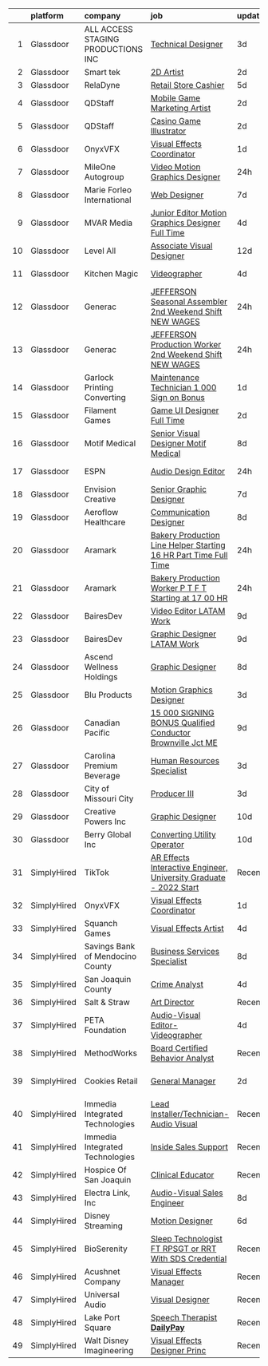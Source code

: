 

|    | platform    | company                              | job                                                                                                                                                                                                                                                                                                                                                                                                                                                                                                                                                                                                                                                                                                                                                                                                                                                                                                                                                                                                                                                                                                                                                                                                                                                                                                                                                                                                                                | update_time   | location                  |
|---:|:------------|:-------------------------------------|:-----------------------------------------------------------------------------------------------------------------------------------------------------------------------------------------------------------------------------------------------------------------------------------------------------------------------------------------------------------------------------------------------------------------------------------------------------------------------------------------------------------------------------------------------------------------------------------------------------------------------------------------------------------------------------------------------------------------------------------------------------------------------------------------------------------------------------------------------------------------------------------------------------------------------------------------------------------------------------------------------------------------------------------------------------------------------------------------------------------------------------------------------------------------------------------------------------------------------------------------------------------------------------------------------------------------------------------------------------------------------------------------------------------------------------------|:--------------|:--------------------------|
|  1 | Glassdoor   | ALL ACCESS STAGING   PRODUCTIONS INC | [Technical Designer](https://www.glassdoor.com/partner/jobListing.htm?pos=112&ao=1110586&s=58&guid=00000181518911c58693e860f1d2b304&src=GD_JOB_AD&t=SR&vt=w&ea=1&cs=1_1d328bf9&cb=1654930346812&jobListingId=1007923845248&cpc=39721386339D0809&jrtk=3-0-1g58oi4f4r04s801-1g58oi4fmmfor800-c15cd2ab2cf42f39--6NYlbfkN0B8i-Q52tLLmhJFBw0xp-Z8vrWSenSoSKMgZAUScF2QFMuNvwogUOAVnXVk6x4Yex56awKX8LwH87a6mlxw6hgK1cl_DIuWwPAeL8w3s6-YyhL7mohcwaTOZN3roZnGqcEn_QBQbDMl490bv-RE1Z0h1A0kFAWOdR2Ec0ax8jhN1B82yblsnwg8lvrW_0xbk8GOOBNXnTkYTfqXkw-wbk5rOF37IPp8y2VDs-E8C4M-haNRlc-ZsHPZ0ftmzSdP5Rv9F5EWsJEsKzID1p4mCtwQHOKJGi7oGVNHYlb2YHt79TKd9HyASrSGUc4oxHP_hfbRG5sGdFBG5flJzVNzcrOFrC-lps6oMB7FuszbIygRjN6m2TOwcQwh4z6FDpHxXhZdZTeNLsnrfZ3cIMlbvQUfkWx0skI3QabcHZtI9u2FbU2XSAKdvr8QIrDBd8sSQ2xnOzAaEhMf1TyGYb8xvXKTCVeXyFGoDLPDbZZr25FXD-B6BrKtTQC1_5t6ilO5t4_374qrNzzJ3zudBHaA_qAZ)                                                                                                                                                                                                                                                                                                                                                                                                                                                                                                                                                      | 3d            | Torrance, CA              |
|  2 | Glassdoor   | Smart tek                            | [2D Artist](https://www.glassdoor.com/partner/jobListing.htm?pos=129&ao=1110586&s=58&guid=00000181518911c58693e860f1d2b304&src=GD_JOB_AD&t=SR&vt=w&ea=1&cs=1_1e6cc71c&cb=1654930346815&jobListingId=1007926539829&cpc=9C4F014304452074&jrtk=3-0-1g58oi4f4r04s801-1g58oi4fmmfor800-a94aabdde8f78f86--6NYlbfkN0DP7N_JgDagYY8-Mk0WwzF0Q0gIEsWRfzc2JbQn8QKLxI5WINWVnLWau4r_adrYk_08nopmky6Yp9KXowhxiUrOn7TbAJEr6jRYi4l_eSgzSUpbVxlzj68TqKGwwwFb2TToCx1ALHckjtar26PQYrbpVTsVb9J0ZlsFx66Vl5tNLkfXJg01BTuIycT2f4d_rjLYlgEe_D0PmGv2VopQbBd1ZNvHwg8gpHC6VqlPbD8yALtBDyC8nWjldpJ21K21ExBs3KM3xJI7h5tHrL6DukW0OyvoNgIdKPUIDCZU34tLqwqcOxczJrIN5SvSn4Ygg_ABFDZ2Bse0XHiw6UwV0l3w81bjhZdBYa-kQiSI0nxIH1fwwgARD6ghqTkszkjhU9HcYbvKeogzX0HBn6C2aytwrktWVG9BvRq2Fr8bKkUsmyy5yfb8ozFTl8q4LJRPqa648zOrDbO3ZWmFqHWHSSMpg948Uy7oVrC0JtiLm6B-a2EPxdw4GPVg)                                                                                                                                                                                                                                                                                                                                                                                                                                                                                                                                                                                               | 2d            | Duluth, GA                |
|  3 | Glassdoor   | RelaDyne                             | [Retail Store Cashier](https://www.glassdoor.com/partner/jobListing.htm?pos=123&ao=1110586&s=58&guid=00000181518911c58693e860f1d2b304&src=GD_JOB_AD&t=SR&vt=w&cs=1_c967ad2d&cb=1654930346814&jobListingId=1007918317459&cpc=B076152010A3B66C&jrtk=3-0-1g58oi4f4r04s801-1g58oi4fmmfor800-0c529a6858077a94--6NYlbfkN0A72-8lX7zhyQqvAwBLSO_TxQLukvLk7KAx6eFUkC_MtoEilPZ5_ieT3EsjlGVfpsqvHdCEVmxJZBRTujkubQuAu-EoI_Xaz3NwZX0mNgPrnl4mMrDfSjG_C_Br_AxUGNzIvohMpcIgi7KAnJYj70tfl1EZDl7xqNnMtnsMfMnuUvY4g0neHLMdXDhi6rw5rqWJmW3R_rrnXz6lNB4q6QrtRT88qDv_NA5f6MFiytiAvs7sJbHiW3bGaNe8lwpX2u6AR_5k8sbwuFuSXzsSMg8_XVkQykS-0LlK4sGyaTOdhdUpTsD4-PCXVczxNDigUTJTB5lwLtfa0Mcsd0W4syx0O5uUY58QfCV8Utiivm-qJRWjpmvhhcR9YOhT1O7fLnbIeoC417Yj7qpQJkMQo3afDCSVqvG7FXHmbqXMdbK_Vi2JxWMZNlKY_KPC7nhrJKwXcnLNKalrLieRHQP0tZtufJKyFZTlQ9R73Amqm-eiJefqM8fv2sduShbqo9zmOZC2NtCqpRnimR5n2s2USTecOpZa6XwiruI%3D)                                                                                                                                                                                                                                                                                                                                                                                                                                                                                                                                           | 5d            | Delta, UT                 |
|  4 | Glassdoor   | QDStaff                              | [Mobile Game Marketing Artist](https://www.glassdoor.com/partner/jobListing.htm?pos=126&ao=1110586&s=58&guid=00000181518911c58693e860f1d2b304&src=GD_JOB_AD&t=SR&vt=w&ea=1&cs=1_6656b9b7&cb=1654930346815&jobListingId=1007925681453&cpc=65CC663E25211861&jrtk=3-0-1g58oi4f4r04s801-1g58oi4fmmfor800-d4cef82acad1337c--6NYlbfkN0BK9GXDcakwdiqmeo8o-2GvkYnmPkq7xevAHdeF_847qgEqLohpJSeRa_4UMspghyFw5UsPEDIXN0E9yhOL3jdh8DAyFyS5rO5tQv08Yr52lr5JbCFugtYaqDo_i78zFnbSqbMVre11TXZYK0hFJ-gQ68MRkljFqI6g4ti_YJElK0M2-robKPaMzt8Nyf1rxFcCLYhpU8eq_3aSkvYasu32jtZkh13WA3U1Z7Slm4GZf7fUkuXdlvX61gN-Zvl4bhZZp4AMbpIdH37t5om4_CHwCeLMw-KF94FCzlO9E2Mdts0z1ySPPZSnUBuBVgKrK9ofrXpLWacslXFgKBEcLRhAxKb5KGG2EyGinOxIFAuO8iSgyIiB5S6LwrJ6u2edLMwT2RYsznZ2gfhlZbkMo2PEj7BP0byqhmygYg_ytrcuaoZmr2kj_WMFFI3GClBWda9QI-DGfD-uQn74p-9TfXotvmv31iXEZxZdDF2gYsF3Cg%3D%3D)                                                                                                                                                                                                                                                                                                                                                                                                                                                                                                                                                                                | 2d            | Las Vegas, NV             |
|  5 | Glassdoor   | QDStaff                              | [Casino Game Illustrator](https://www.glassdoor.com/partner/jobListing.htm?pos=114&ao=1110586&s=58&guid=00000181518911c58693e860f1d2b304&src=GD_JOB_AD&t=SR&vt=w&ea=1&cs=1_7fcfe743&cb=1654930346813&jobListingId=1007925681459&cpc=0C139D4CAD5A6DB2&jrtk=3-0-1g58oi4f4r04s801-1g58oi4fmmfor800-e63c32287e53ef2b--6NYlbfkN0BK9GXDcakwdiqmeo8o-2GvkYnmPkq7xevAHdeF_847qgEqLohpJSeR2Dnm78J3U8H8O3cWcofIO70AJcWixlFJnvFYf4giE1fFFkwuS-1hvwGaV5KleI9pdBv521xfIEloftKi1RxKA_cOAC25heA2F6bp6_LjfMi_nyHahfMOHPtmaYXwDkdk9vkzM6r7TTJNegb8m0rlR6ELh9T9Qa6irwaxIO-agS_CC0whJPPG8k_0pQ-jzjz04lMBzRe6DB6qVOGbGc3MP6DkdusNJX549AfXciGWbm7njVwJMFzjGw9anZuJIOzE3gCRZcY_iocxdv3MFRxaix4CWWhlojC-jHwgPZNlBMG57sJDmeH2HRDwlROuBtb9dYMgyd_e8h8_-5Gxg__E1fHePsB0yB5ZCJV_wXOilzp4foXRxhPOXS0cx3MQS1s9veG4zVRBMmi3c_U0RzDq8xIE5OVa4HOwWeLYGjfU0ujFhUd8zLJWTg%3D%3D)                                                                                                                                                                                                                                                                                                                                                                                                                                                                                                                                                                                     | 2d            | Escondido, CA             |
|  6 | Glassdoor   | OnyxVFX                              | [Visual Effects Coordinator](https://www.glassdoor.com/partner/jobListing.htm?pos=101&ao=1110586&s=58&guid=00000181518911c58693e860f1d2b304&src=GD_JOB_AD&t=SR&vt=w&ea=1&cs=1_22b81801&cb=1654930346811&jobListingId=1007929693985&cpc=6BBECBC74F3AC36E&jrtk=3-0-1g58oi4f4r04s801-1g58oi4fmmfor800-97549bd3819518e1--6NYlbfkN0CKNvdBtBh9SnuMcnkEvhJOJZTsmZHyY3ybnWicrfIHv4J7uR0g30tM1GS-mOFgxfJZVbeoxRX0oEWh_mT--ke4IU4Gdr6g9j4VosoNekD5JN9fSUgn-ML7RqglEP0cTQoyWp7PokyjEww-bJozeKKZh-pH9JWrHSwPoi5EWxiFK7U8a0p1R5a5lXpBCgENiycwBEz6kxztC37MjvQmBw5oJwKWH4WgMU0mOmo2sJr8o1qMxV4NWh6lFldhLIMGnweF2gTmzvS4VEwEnWbqELUW7vXDhZzqdBZG3kDpyBll0h45iVvbtg6CDQXfcdzF8-0iDZX4fekwgOCDOWDj7J0C4n8x17Mkt42QO1wapYvQRQx-ECM_tfoPIrcKQ5NsnjttRKVpPVrq7jXDt9-AOqjLla5yNjpFI3Weo-YZ1miQOoiiw-1Sb9PxcVLUndb5vA1cc2dMBQwj9KKuVBkTMzdhHatVsNCJXKC6AC1wyGRdEtdjVSV7af3pnyCfdF3ah82b8q9c-jxdOw%3D%3D)                                                                                                                                                                                                                                                                                                                                                                                                                                                                                                                                                  | 1d            | Remote                    |
|  7 | Glassdoor   | MileOne Autogroup                    | [Video   Motion Graphics Designer](https://www.glassdoor.com/partner/jobListing.htm?pos=125&ao=1110586&s=58&guid=00000181518911c58693e860f1d2b304&src=GD_JOB_AD&t=SR&vt=w&ea=1&cs=1_52bb66f2&cb=1654930346814&jobListingId=1007931641702&cpc=4F748F1840550ABC&jrtk=3-0-1g58oi4f4r04s801-1g58oi4fmmfor800-96aa8ee13af71365--6NYlbfkN0Bii_hTsqRVa7uUqaTs0PsVA21y3i7df6Sg35RrZp58QeVefzG2i4qDomAGdoZiIGEqD252X_f7FR5e2RxNz2Fl3RjyQRPWLu6lN3TkboAKfsqMCwjXisRZZt_xReWckdnZ59bCheABxAO7P2jia8SLObK3J5IXf0GHr0FfJhwgJAv1V3aItazBsilY-n0nwo0SY_ssWZ_xx7fav9JvllYyGZWZYnQwyH_L28DWx67QhOXyR5Khe9jsKbow_Zlu1U583PaLMjYoeOJlj7WobJLTok4w_Mvx9KS8yktYqgIGZHAofYjmXoNJxSRzDK3cMrRbSzY9skDMnLkzlBitbWs41Ige199O7QsdlyhDlXGDQlv9y3BMjBJNizobawbnbe7mAcUIj3yk0KofCGlxqPvcaKvwfVa6vAhNYdnJQwmRua23V7C81dzcMeSJTNHfLflsTKdBeqOaGMGVM3fzr8CqYw_gVORA0MduMx-gUi6XVlFsBikBDij16BfUUSEBnVqk-fQzFjF4Odzig7gqJCx6Kjzv4VVhCoo3r67WtuesEg%3D%3D)                                                                                                                                                                                                                                                                                                                                                                                                                                                                                                            | 24h           | Towson, MD                |
|  8 | Glassdoor   | Marie Forleo International           | [Web Designer](https://www.glassdoor.com/partner/jobListing.htm?pos=113&ao=1110586&s=58&guid=00000181518911c58693e860f1d2b304&src=GD_JOB_AD&t=SR&vt=w&ea=1&cs=1_212391aa&cb=1654930346813&jobListingId=1007916283261&cpc=A65DF3A704A48F9B&jrtk=3-0-1g58oi4f4r04s801-1g58oi4fmmfor800-a431f5d2a1b7c4ee--6NYlbfkN0AqZDkx-m1zqulF81xMSZcJTWFEThc8jDvNB3qzXnif1ITyr8PUL2rKgSPydsmG3JHC7xTA-C2Hg35JU9U2-Tf2ZItmI1rjEE0l3dXMQOAAdOvdES74SB6ji38gii_DUZ_fZ-inw0KZDjw5n9Nn-mG6P7FSJ2ikH0SadDT-0lHciMu_PsRCBgTsGXdlsK1MlwH21tuVITziVDw5a9pS0zJZkkL5nmTjqUORcARFIE7TAJLvrgfdIcM1VUqhAVOGBwXeFkSew42Cn6W5RsvcM4GTGu2xYE4P424MrcyxVFXkkeGZm4FkWuXOCsIwPidh68vcJWu0wHHShoJ2TylMdOvCdWWem997uJfigmn75wNdo7r1bmqRl_PzKVxM5xFyU1HV9svrhldCk5sK4TEjod8L58_7gMT3W6osu9xcXVXOwfMbeAvjCQMuvXthNmTT8kC9FYcoJPagfeNXMuRc5RA8goD4aHgfH3rYM3brDARIHLb36B7BA_rs)                                                                                                                                                                                                                                                                                                                                                                                                                                                                                                                                                                                            | 7d            | Remote                    |
|  9 | Glassdoor   | MVAR Media                           | [Junior Editor Motion Graphics Designer  Full Time ](https://www.glassdoor.com/partner/jobListing.htm?pos=106&ao=1110586&s=58&guid=00000181518911c58693e860f1d2b304&src=GD_JOB_AD&t=SR&vt=w&ea=1&cs=1_efb554a6&cb=1654930346811&jobListingId=1007920709983&cpc=9FCFC59387E3FBF4&jrtk=3-0-1g58oi4f4r04s801-1g58oi4fmmfor800-94afcaee5752e65d--6NYlbfkN0DdNONLqhA8z6QrX6vw37qu8cGScUjPKwqVQr3YAsb4-1kF9zPio8EJhw9oPIyj1gNVtcJvLBTPuqm-DZjS7lwU-Tw1HXxH8BtZfEsb_z2igyIQ0PiURTAjYsoUuIvPwxw_wT6cK-5H6_o_x_47q-nZsGNWSZQrJcvRXSBO7xXcvAN-sEi_jS2_sjMFhVL_TQibL7GOfEtFFVqzM3deZ97TrpoBnPa5eqLfVBObfY-sr7p-0jMwDG8ujd04b2sime1TTYj_l9mjihBLWVEeKfrW8Qu3pH4jac2FAFRXr04h0HjjlHXXwLvSZxw_ChzmR6wY5yEvaEZjwqHfbSj2RnFIrcKbaVZCcPEax4FilgW-5Ci3zXzuNIW64XbAW0fhqU6JcvBjJq7uUGZHboNLPQ5udkfoJhcCcLXswcj2_KOID0DKFPw8ZtxlLbgqklFJIuaa2xuj4CYrpL9E2tHqEYuu8yb0QD7ARamHhsGZvd3FvmepO6sVC547lqoEEMgH5jYlXccIM1qIuw%3D%3D)                                                                                                                                                                                                                                                                                                                                                                                                                                                                                                                          | 4d            | Alexandria, VA            |
| 10 | Glassdoor   | Level All                            | [Associate Visual Designer](https://www.glassdoor.com/partner/jobListing.htm?pos=116&ao=1110586&s=58&guid=00000181518911c58693e860f1d2b304&src=GD_JOB_AD&t=SR&vt=w&cs=1_51684f04&cb=1654930346813&jobListingId=1007901804440&cpc=18C9CE28155C17C5&jrtk=3-0-1g58oi4f4r04s801-1g58oi4fmmfor800-624adba811050515--6NYlbfkN0CgBgcxuOwrlzWFp0xvOgllyDb1Hw7UsKEX_IsXppgvM45FUqvDc36zKvNsGjws-2g1kKo9pMTIURXbdSCGpjqaGLZRu-lf2fHVHODx_34wbLPsjQAuIEaMwwqmU6TEKyMWu0hXsOQ_SyjefDAzfETugE_LN0y3p8cSMi8MBB8bgrnNZID97D16ZtayJr4fVgkcICBtL56PCOXuazQcyTaS4tt0cKFLK6xnF7pp_IBTLbZznjpb_v2u0wLywMG8CGZ4GDe8HPzASiTwfCZsGXmzvlLJqQd7NxaaVYorVHsMcgEzrwTBHBDoKnOK6jPkQTa6VUrQDSiP2NTq4G61SQ3OazGTVgwyl9NUwAQB0Z8WXSQ8g93MNJQ6oJeG9o9JGfU8AC9RtAAfOADKBJi4nmdAtrXWEZb1DX1FFyKvFx6kch6z-yQukAghMdrvNYLR7yqCzHoYdGL0NLzgy7GYGRmt1KGMm-1OsP0zxdBYOXYDrNHORYCePJUvWCtYtV_px4jQfd__HIOaYQ%3D%3D)                                                                                                                                                                                                                                                                                                                                                                                                                                                                                                                                                        | 12d           | New York, NY              |
| 11 | Glassdoor   | Kitchen Magic                        | [Videographer](https://www.glassdoor.com/partner/jobListing.htm?pos=109&ao=1110586&s=58&guid=00000181518911c58693e860f1d2b304&src=GD_JOB_AD&t=SR&vt=w&cs=1_98be409d&cb=1654930346812&jobListingId=1007921386867&cpc=F44B5BD681589083&jrtk=3-0-1g58oi4f4r04s801-1g58oi4fmmfor800-4a870a8254260489--6NYlbfkN0DdGVrrqTHcOLv5HRRnkNEJ0nB6_EHBIfQYiU_-7nmIdC5MlCG-h4dDn8YUp-giX0TrdnEfbDrn3VyqzfWGYIhbESYeb4eOVh7UFNNrNOMJc_fcE0iFDbdQlKpZEW0hOxY-rjJ8FMaHiihKRjKNfjO7YOVg_dZeZU6xmHErZpYLLs5N56M6ZR7NOvm_6-I-AJPXjT1EgENF53iHJG2qrU_rVRfpqFjA6RNeXAvaUrrLLf8_IzxS32Vy0lAlKFiTgr3lBqW4TZu5dTnVVF7bx6Cr4VPnPcaZtlaPVyz5rGz_ISVnpSJjfwBD7FGRrjTD_V8QSQVKOkwYxjg1CgvSPXr-AelTi8Kvpsq7XYruCKOWZkTB2kmyS7qVfeU_sAlz2H-VFKh_YAIXDaPbMZPw9RcQcefoAWXFPPpRgni2-onj3CF2xIFVspW0aEhMnF8HVgXuDN8mn4mzWQx0V29WetlDM6TiLeLu4qUsSgcl253NHA%3D%3D)                                                                                                                                                                                                                                                                                                                                                                                                                                                                                                                                                                                                     | 4d            | Nazareth, PA              |
| 12 | Glassdoor   | Generac                              | [JEFFERSON  Seasonal Assembler  2nd   Weekend Shift NEW WAGES   ](https://www.glassdoor.com/partner/jobListing.htm?pos=122&ao=1110586&s=58&guid=00000181518911c58693e860f1d2b304&src=GD_JOB_AD&t=SR&vt=w&ea=1&cs=1_96260f42&cb=1654930346814&jobListingId=1007931677243&cpc=149B3D5996025BBA&jrtk=3-0-1g58oi4f4r04s801-1g58oi4fmmfor800-cd1f860f75db09fd--6NYlbfkN0Bw0ZnG8LkKPaI58QVXlpc_AAs-7T0aBLTdykCXOjDEhTLMLhqRizgSddKYBfmIvI1JPhXZ0UFZfQyK2NAcVFNrQzdswZTSLZ3ckFs_gVwsa3J_Dcjqmt3zpxlg_Nf6EoWMMqpWdR93VspUBPNBaAL-EZywuhI_vfko6_jCPdkYAjpSJysOtZ-pd6PXt5dLxZZndpV6bElXevjad5rOS5uMohbLGOidLgrcwsQ7xluC-B_8K5GqDLRXT9IMN7kOrXGp5W1vUQClnGsOyXQHIxz1reM4QG1Gbs6ZcWFidtcBsfYVqyYxlZbFTSBUFH4dVNOtAMgPOpaktxbeXa44m-X8NMkq6GURf6aL9jtatZbYvn3zfEhr1hsxKw1IFiuLZNfEhYFuhv7Sc43ipQDM3w6ax03D_LLydc9CvxhY70KoRXrSPzVpvhFWrjtAz4o0EbxYJJ3f5d04LOYPLtYq4q9E-tJGWs5yq__ej45gU--X5DyPLDKFVgCbhnmZL-GFhkJOc4Ei69C8O_OjD0_GibrC)                                                                                                                                                                                                                                                                                                                                                                                                                                                                                                         | 24h           | Fort Atkinson, WI         |
| 13 | Glassdoor   | Generac                              | [JEFFERSON  Production Worker  2nd   Weekend Shift NEW WAGES   ](https://www.glassdoor.com/partner/jobListing.htm?pos=127&ao=1110586&s=58&guid=00000181518911c58693e860f1d2b304&src=GD_JOB_AD&t=SR&vt=w&ea=1&cs=1_3c604190&cb=1654930346815&jobListingId=1007931607967&cpc=5EFBB0462F9C6B7A&jrtk=3-0-1g58oi4f4r04s801-1g58oi4fmmfor800-375395d39124a604--6NYlbfkN0Bw0ZnG8LkKPaI58QVXlpc_AAs-7T0aBLTdykCXOjDEhTLMLhqRizgSddKYBfmIvI1JPhXZ0UFZfVq1HfTSd-j9r4jQmsAUfIpn7hbceoHrHqxnOHNYBwoi0mjJ7Ha8Zn6bWMdVFK1Q3ucVoAq83kAeD2gDtmdUvSzNZfsR9tfuyYQjnlnfpLjhHtRNiwIDcPi-qQ54-FekZIdm_6qYuxSI3QRK3oH5CPu9uZMNkEIPd3PTsrpCw2V6fsJEuWw_bDfdlg1jb-oZqeWizvmqQ7PvhpYetQo_mTAwR1pcDQ2CrBdTLoIZStnESqRrluwUIw72oc2OVGqNpqn5QL4n_fq8Ju0zGu2QBjb6-bgfcVC1imfz_7W_R5EWGHVUK_ePV2H9s8BkrWdoP5z3B-EmT852wih6Qr8PTYnF9fK5hYumFATv29tnalPCnd0J555Fifkgn-XiFUyFwzC9BnW3PFdlCwydoC9Wx0jflQFDhlsTCtVjQ8fIPt5c3H3BSh__dKzHWJcPz9mEQMVW_Yz5yk5g)                                                                                                                                                                                                                                                                                                                                                                                                                                                                                                          | 24h           | Janesville, WI            |
| 14 | Glassdoor   | Garlock Printing   Converting        | [Maintenance Technician    1 000 Sign on Bonus](https://www.glassdoor.com/partner/jobListing.htm?pos=107&ao=1110586&s=58&guid=00000181518911c58693e860f1d2b304&src=GD_JOB_AD&t=SR&vt=w&ea=1&cs=1_25de96c2&cb=1654930346812&jobListingId=1007929531721&cpc=BE7ED86EB2F099E4&jrtk=3-0-1g58oi4f4r04s801-1g58oi4fmmfor800-328fef11754f1129--6NYlbfkN0CrzyQVM0gaYsUny4PV0SnBjm02SAW8pT4sNsZrBp5pgOb8yaF5gpbLAwYM2WqhgOc8PqlwdDbhABckySsQLuDGUU6trMGwS-lOTGg334XuRNHg1wkZ5bU721ZoQ7cckLjHl4fN8sTmYLxEgxN6FTcexndGfPC6JgrfmS5TKFk4ovoQ-DBvfFOlST0-e7_6xjGoLc394voeFzgEnfA8PPBqz34XYGmiI9G02xj8VeJD5HU5ZmAEZIfwzJbx9CBbbVPi1ksCSUQqkgp4lSC1NiCYRKtyOmXa4lGGtMp7JtKDWMZQ4fF_k-W2jMbuAZZpIHkCAcDhHzo6kauH3IjomjigB5gKPyOLfXNiAjtvt8ikCtC_TWXyYekuDb1ZNc0UgUwRTueIdTCgEu2TClzPqF6Ea4XKsWH33nePSPcpSr4oNr0TQLW35LZr6vWF7RBNhMUpqT-x3ZJ7R3Q80VN-_PH4_kDqV2sE95-3d26IIIVKKa5PPWHYsZsjrrKlfKfDZ_kU1agMHCD8jkwqh2K_4hNQ)                                                                                                                                                                                                                                                                                                                                                                                                                                                                                                                           | 1d            | Reno, NV                  |
| 15 | Glassdoor   | Filament Games                       | [Game UI Designer   Full Time](https://www.glassdoor.com/partner/jobListing.htm?pos=108&ao=1110586&s=58&guid=00000181518911c58693e860f1d2b304&src=GD_JOB_AD&t=SR&vt=w&ea=1&cs=1_2b4a44a9&cb=1654930346812&jobListingId=1007926667899&cpc=56632219D727AB75&jrtk=3-0-1g58oi4f4r04s801-1g58oi4fmmfor800-5741f9704e3fa8b7--6NYlbfkN0CIHMGocNKd5hoXLwwKXhS247lQakt22NtwViB8HW65UO_fRUkh-j7Og1M8k5VNV9rYplI4LJe9i7ed3Kmy23rbClFjac3rCags56SL1kJCIrYQichaQUGDB8kNDj1U_zqYlK7mbJnHBhK4jTqTofAnaxL0YVR1u6q9U8_vkCS7BryN6jYcYPvTtQc7coZGYwW3jaob4hwtgfjkqmCum_-OwsqcV9O9-0TpDu1GklZ65H-PhtIn5k6s0_ZKXYEcs52Ny0uxkq_uckpfVlw7s465fMyFtJ3NGdhtKMhnI7mNLaccJqUdZcLD33ayEqWbXigeFNDjcPmSiOt2Q9emh7qiTbvIHPLsetVWGH7tturGlI8K3QzcnLslPLvCP2wpBrIJ1_bGAHcmrbwz3Bkb-UHfHCSOY5Da35V90lazGbfH5L_W_gdj3QDHwDJhGzpSofwqWDHg5-SmKB80Yqy86hXT)                                                                                                                                                                                                                                                                                                                                                                                                                                                                                                                                                                                                            | 2d            | Madison, WI               |
| 16 | Glassdoor   | Motif Medical                        | [Senior Visual Designer   Motif Medical](https://www.glassdoor.com/partner/jobListing.htm?pos=105&ao=1110586&s=58&guid=00000181518911c58693e860f1d2b304&src=GD_JOB_AD&t=SR&vt=w&ea=1&cs=1_ea66fa1c&cb=1654930346811&jobListingId=1007913880227&cpc=90C4CD7F4113B630&jrtk=3-0-1g58oi4f4r04s801-1g58oi4fmmfor800-59144bfb42a1ffd4--6NYlbfkN0BZhyM__g-MJpR_k2NRwi4kLvT2eM2Ld3-Ltk3-h7qf5HdkFETVgTrfvWgcggUxq8DCFHAm5tBn5Dxcl6e3t7y3Qtqg_6tH6umGNA_J0BTz911dRN7Tpc-cenVnASCl2Q5R59ek0UCie1dTPy9KYmbtZa_hQFIy8wfu_dOXnAK-Pa_zZsrfVzvKY57K-xpwhwbTNdaGEC2_A7skqDkd4vr-dBpHIlpDBDL-Q_3vrAHvaQM32rKn_GHz01LlQnBvknamARsPLunUYQHxjG4v8GFZypY3bUORKkkxiVI58HujCb1h2mqv8s8XXuiAMuFeWwohWRhMXAO9pDTqsuNpjUYBgNE6CiDVXH1VX6Zud4LmK1SfPtN6K46cTpvwK6FcTjJofOw6RxUSnoy5wPXH5diCLj_Q2qrCNS-921NI08OLKAMpLI8lNq_UlKHv-pha3FN54Sn_yd3i_mocKEDmVGWzivo8oC3_5z6pdVooFaIkzJPCNji7kGzrjBR153CR_vmSx4uBegRE-C4diA5YugAjM--Zve8ZHC1o4OhydgALKCz2OyW-EkbD)                                                                                                                                                                                                                                                                                                                                                                                                                                                                                                  | 8d            | Asheville, NC             |
| 17 | Glassdoor   | ESPN                                 | [Audio Design Editor](https://www.glassdoor.com/partner/jobListing.htm?pos=111&ao=1110586&s=58&guid=00000181518911c58693e860f1d2b304&src=GD_JOB_AD&t=SR&vt=w&cs=1_9ebe0761&cb=1654930346812&jobListingId=1007932654552&cpc=A65DF3A704A48F9B&jrtk=3-0-1g58oi4f4r04s801-1g58oi4fmmfor800-462e9584b21a3147--6NYlbfkN0DAFTyt7pbDCC2JPO79CSdi1dIb81yjczP5qsKcZIxgiYm3-7g-689Ur9xqU8QiYHV3iBqnhqUvsmFXawUtJTNidRdwUcqMBDZCp3VsG_LiTZD1NZrMNKBNuyOopHFLP97nUgarFF3071hDIwkwWt3yqkxoI50nF1cUHCcss0H6Zs0l0PnbS8Eai8AOb5y4l1edGw4gMzaAKeMURN4FM4nd9swkbEnK0knf8M2pWvsksPstD_u3arYOWUKCsddgCGxZPxJnLD9aNpsfImD7Gb4OTXDw3kgM46nvqWPmsOiHYUsn8FuBUB4GTP2rUJ7fB8_UwkABV9SzxlHHR-OPoBoIAWnmeNkVrgLePirDUhFxALVQ6S4qid-oDNaNryC19-ZtIKZ-E2pKC2PC1gQw4zXHtoLZ1SzNo_YXeoHh5Hkxl-eCCfss5Ogw-A6RPg3nekG7cBpdpju4Mw%3D%3D)                                                                                                                                                                                                                                                                                                                                                                                                                                                                                                                                                                                                                              | 24h           | New Haven, CT             |
| 18 | Glassdoor   | Envision Creative                    | [Senior Graphic Designer](https://www.glassdoor.com/partner/jobListing.htm?pos=103&ao=1110586&s=58&guid=00000181518911c58693e860f1d2b304&src=GD_JOB_AD&t=SR&vt=w&ea=1&cs=1_a75ace30&cb=1654930346811&jobListingId=1007916389518&cpc=A7A9761F5E24E39A&jrtk=3-0-1g58oi4f4r04s801-1g58oi4fmmfor800-17da79782afb7a32--6NYlbfkN0AONdcAzbAvrtbP0IdN-rPgfI4vBVKh6KBOxqjheawOuzZP-VTiXuHAVwqYMOflijKvpHptRHPknfP-VolTeolTF573wb68MYhMUHGoj6MPcDpZiCSzQRtQeacADb-fKdsohtWKiTJcVbsZnJ9oDOOZN9Oje9_toK_PM7ZLFd_h0KxdqyDzz2w41eMMJIw5vmCWPCIJaqXzYgmYciv6oMJJwnfWuz_HhW52IjbtaOyEyT559qL1ZUo3qrSPfGneH_NYwONgxJElUj4XsLCX8rAcNbepPp8U3BQfrWPPyJMWjvI9Nb5mNXgd1-SpzEEM_jsiEJDOyLB2vCoGC7yD49fS4ZYiiK2WYdAZHF5_nJVKYjTZGrA3euHEFDu3vkapOA-LOMCfvwtcVyKr2MkZuqZBvd06YnNRibzmc5gFgzJLfqcM2zzWlykgylsF6qe5CmUEUpIWehSTzy-yZVAK-IKIzcxsNJbtawieNNmvgc4riTwxi1wqC2Nubj9f1aUc3xdW7p8RrU4BlEaXoq5pGnID62WTY2T-sTg%3D)                                                                                                                                                                                                                                                                                                                                                                                                                                                                                                                                   | 7d            | Austin, TX                |
| 19 | Glassdoor   | Aeroflow Healthcare                  | [Communication Designer](https://www.glassdoor.com/partner/jobListing.htm?pos=110&ao=1110586&s=58&guid=00000181518911c58693e860f1d2b304&src=GD_JOB_AD&t=SR&vt=w&ea=1&cs=1_dc63649c&cb=1654930346812&jobListingId=1007913880234&cpc=AF1E4A3695F490BE&jrtk=3-0-1g58oi4f4r04s801-1g58oi4fmmfor800-ad66dd93184e9786--6NYlbfkN0BZhyM__g-MJpR_k2NRwi4kLvT2eM2Ld3-Ltk3-h7qf5HdkFETVgTrf-wFUJ4CQOHGlfFGYv3LMdO-Iy3q8edXKFDpZS0A3OnQT0V6qRAeX6lb2qaZLZotqLq33d_M8l3omIIttmqK84oLReGGaxCFXwGOzyxP3tFUuaseYQKknFzkubVBdxEkxdKDqcUGAUK7gc8QC7-eTY-pI5zXu3ff7DHFSmNEZHCmEW_ChkzxrmARUn75TMmvJ1ZIxSXbEZDLh4QbQyWzMHCz7Ji8rV2-yG4LYRw1-GwNL61ZCl9E_qa_2usJwRg7wWfS5jeCDR3Prt7_ls4UMQcWx4uoxM_6VNuKoaL6wOiprxfl5JLiSK6dQNOR-Yb9c2qTd18oKwMHFarZYYz7zGnHoaW_ZEjIoKOjpVxq6lD753tv6Tq8KAiKpmjxvpnRf_dTPn3O-nTDynA9oy5PyCkhDsJnOdE72lJgYTYM5DSbfFnTfNrwVdX_3WlvRFv5EiGe1qqTftso%3D)                                                                                                                                                                                                                                                                                                                                                                                                                                                                                                                                                                    | 8d            | Asheville, NC             |
| 20 | Glassdoor   | Aramark                              | [Bakery Production Line Helper  Starting    16 HR   Part Time   Full Time ](https://www.glassdoor.com/partner/jobListing.htm?pos=115&ao=1110586&s=58&guid=00000181518911c58693e860f1d2b304&src=GD_JOB_AD&t=SR&vt=w&ea=1&cs=1_93356e2a&cb=1654930346813&jobListingId=1007931423248&cpc=451933188B21919D&jrtk=3-0-1g58oi4f4r04s801-1g58oi4fmmfor800-3fbe7de12ec2440c--6NYlbfkN0Afi8hlyjXcFcTRB67AhKDs9_JHq9Ijljmoye2yl5v1h5rHJ2D5RTo7KoqeWEhWdWYddYUk9eK6du_v4309v1-MgAZRN_6eK3OS8K-3ueU71qpv6Abuzf6VrNKzPyl4iIsZWEaaF3DwKKdLtMLCxtB_t-ZlTinUs45gz6dRf-SJPNYUuGicCcUmGaGjJe5yZZQDwlmZWcsFsPHIy_miDVf-grAtUajBu98hjAkyTw9boxhJFzDHV5k-doyz-sZ3-RIudaErVqEmi2sRm2gZdLjEt9a-GSYgpzOcZQX0I33ws66CzT_hjnHGUUT2Zjcr7RxZQNBwfqXGQiDK1ZR6jHkeltau4xP9zzqOdIRFeTke2Hy9j94esrWwvvNEci29-W3GlV_BQyvki-B0C13OqTKVBmDy6EuEXOhBW67eozyJ-XPto0ixq5g8SaAdsN98hEQcCy2WEcFt-wMrN0nbIfRqkXtsjAUvAZDm0QfrJ79yg9rbWEtjtAwryn2hB18-xjbS8F_y4vBYujGB2bWed5K5)                                                                                                                                                                                                                                                                                                                                                                                                                                                                                               | 24h           | London, KY                |
| 21 | Glassdoor   | Aramark                              | [Bakery Production Worker  P T   F T    Starting at  17 00 HR ](https://www.glassdoor.com/partner/jobListing.htm?pos=117&ao=1110586&s=58&guid=00000181518911c58693e860f1d2b304&src=GD_JOB_AD&t=SR&vt=w&ea=1&cs=1_68e314e3&cb=1654930346813&jobListingId=1007931403247&cpc=334ABAF5D42DC775&jrtk=3-0-1g58oi4f4r04s801-1g58oi4fmmfor800-83d390cc82495520--6NYlbfkN0Afi8hlyjXcFcTRB67AhKDs9_JHq9Ijljmoye2yl5v1h5rHJ2D5RTo7IpyjE3pnsNMuB4TOLDs1Lq6ogRtkM8kEgV7DDIghIseAKh4nprPuNqf7sXovGPFveoiGz2tmswXe6zfHZ5VImWaW31AEN6fOLTqytEUu1l6sJ0JKggliDfCG6HuMdyM-ZszzaeqI7e_Q0BhXuTq89pKFfvXYhdpukZzkufOkJ1Xv08HXpZxBJPNMCysev30BEXZ9-l7Z2h09j24P8-VAnAnwAjAWsk2DBmTp-BkpX_8YwTERTkS2nzZEIM0wK0pyRxD5eTR19-eahjhINpfdKHwtXqbfM530FikFIMPe8IgtTwG5z-AWgbQNqN2F9biJ2_vMuRho4ddG-10CzMf3t8bLhKxh3rgNCnRNeV5r22E2c-vNphaCddGIZR-ObpF5YdixDHDtz3BUQHGrWnMv9mlGaa9A8HPtxmyc9audq_sysX0H8ghKslw-Ij8DQPU0lQvrnptNwGk%3D)                                                                                                                                                                                                                                                                                                                                                                                                                                                                                                                             | 24h           | Crossville, TN            |
| 22 | Glassdoor   | BairesDev                            | [Video Editor  LATAM  Work](https://www.glassdoor.com/partner/jobListing.htm?pos=121&ao=1110586&s=58&guid=00000181518911c58693e860f1d2b304&src=GD_JOB_AD&t=SR&vt=w&cs=1_7d816a1a&cb=1654930346814&jobListingId=1007909611052&cpc=654405A9B1E0A9F5&jrtk=3-0-1g58oi4f4r04s801-1g58oi4fmmfor800-373c869631705eb7--6NYlbfkN0BfEGkshao4EhrCCf7LYqKO8VNtf9vkQrewuI3DmTR_-FNjQOZq6FDCm1wcPTrdsPdLSKzVEygOAmu1GQxV__CQdr05Fk4Tu5W7I0DINoPDbdl2qrDA5UJ3WWXGBzgeIMKM9Ukrf4-LnEZ9oFlBC6_LsqnAhgMhr6X51GBkZPxGsLe0_yT7YttopjMNl5MmuWmt7f4B4mhbf2LIPmCrsfCiswrt-RD_q2eHLwwiRXpglwSuufRtdHImtc8VjVxUXHhzNiJIZzyGOxJqP82kmnRC-a1oRe9vqO9RTJK_06q8EF0vRTAEBapohUQpMsXYIOD4iVeHEhCvhnLRxslOEsFfpv6c2vpUVyELWwHAQR-GqCPEdcfjwTRupiPiuEX98cEoVBddbmr58F86mC8pUq0w4LDQs9yu9LSqaZYviWqRPTOpsdnvMZCWplvOkDujXoEe2NCxIZh4Y2GPSEW4I6GVwGRLAEY_L4BRIN6ngxkxNhmA785ZxiLDyzsojauIZ05ZAS7RH-OIl-jOLrE0j6777EZvg_Ra9pisYutGrhuWhCmRuO9l1ccNhxOjQ1yjLC4niKNgXANHgg%3D%3D)                                                                                                                                                                                                                                                                                                                                                                                                                                                                                        | 9d            | Colon, PA                 |
| 23 | Glassdoor   | BairesDev                            | [Graphic Designer  LATAM  Work](https://www.glassdoor.com/partner/jobListing.htm?pos=118&ao=1110586&s=58&guid=00000181518911c58693e860f1d2b304&src=GD_JOB_AD&t=SR&vt=w&cs=1_775429b4&cb=1654930346813&jobListingId=1007909606870&cpc=654405A9B1E0A9F5&jrtk=3-0-1g58oi4f4r04s801-1g58oi4fmmfor800-6e824d0ec6b315c5--6NYlbfkN0BfEGkshao4EhrCCf7LYqKO8VNtf9vkQrewuI3DmTR_-FNjQOZq6FDCm1wcPTrdsPdLSKzVEygOApq72fsDkHD1JO8qXoNlZRCjiiEmgaHs8VQHP8mjQ_IyqmJcAZTGiB5MTfkrLXwDdQklgouhZigDHk4Ewi9YYAF00Cnzsk3jTPa3i4FPVrE2i_434CDuTB9YngMnRm7D_lgGgafE2X1Kulh9WnmMskI0Dj4ir2ol1byYJrPOQUxtrpZYpaNO5lVvfXhfnfMvUyoIa0PvHs6dlHCxvP9XuzA8kyGuOVazX4S_Iwn9UlbgMHCE5J7TiBjt04TX1okskYGBDtFFUYoGBadLUdwGQEiDniTZNSsf9jOXyLZ1j4szRvJSqqBWNj2ONeV9w8aUSIjQ5lxjY8L0h_ztIDL5PMCnEWLCFkrx_-XUh36crAo2T_KA_jf9gl3vzgBZKDEmuBsdIPh6SOI6OaNXz_g3qgdbmo7daaRXrcKf0gSisgIQxBImSsebVibKSWCSF2dBKXbO2_ZKJLFwo3r6PbIRYCJfMjw-j3txCJ_GQFuSmHdPw6KWeD3qeFiJXqEM_4DfsA%3D%3D)                                                                                                                                                                                                                                                                                                                                                                                                                                                                                    | 9d            | Colon, PA                 |
| 24 | Glassdoor   | Ascend Wellness Holdings             | [Graphic Designer](https://www.glassdoor.com/partner/jobListing.htm?pos=128&ao=1110586&s=58&guid=00000181518911c58693e860f1d2b304&src=GD_JOB_AD&t=SR&vt=w&ea=1&cs=1_b090efb5&cb=1654930346815&jobListingId=1007914545101&cpc=8795CF9063CD573D&jrtk=3-0-1g58oi4f4r04s801-1g58oi4fmmfor800-e16218baa5d94089--6NYlbfkN0CVUTBBNlOwpdtWOPFYC3s08jsBYuK9u-_RiR5TnLldgc4ovQF-L6uXOzLJbdqJmt_1wfyq0kXEKPOEkcwFonKWaFwe2mf0FcIkedOnI0UaOPZQEPzTFN80gsjZHyqkrsJS3K9gJ64mfh2H_R4MzfLgT-7RHriZTH4c5-x5zW62bJkBoEC020_A3K81YBsg9bk6H-YEgjqA5L1oYMUlH4qaB5W44ZXFXja0Tpwh4Q__gulKfKQ7tfx2LScv236oc8tys_cgxT_I6X7uohI43lDqU5axiUxSX5EulOpolR5nQcO0z-_aoH5izLBj__Tw3AmLkeUxv45C2isPPYkQYhoAWoBtsnvwRQ2iCm-zOPXzUwq0BWFdHAuhsCr7xlpnS-3XAtiM503nBPAyh3Jt-SJtYlmTUe-ufE4PNuanxyy-rUbNTp0FHuhHBclygEhMZGgZ9jiRQ4mW4KYuR54AI6UYifYdCjR-884n7bKUVDcTqInwf6D58uY80ClmDckWgEYWdFMIGgTZReDaBRS1pcUIr-fg7fj-HvJkCGIss8w2r1b9r--b17menkLZ24_bBdQ%3D)                                                                                                                                                                                                                                                                                                                                                                                                                                                                                                          | 8d            | Remote                    |
| 25 | Glassdoor   | Blu Products                         | [Motion Graphics Designer](https://www.glassdoor.com/partner/jobListing.htm?pos=104&ao=1110586&s=58&guid=00000181518911c58693e860f1d2b304&src=GD_JOB_AD&t=SR&vt=w&ea=1&cs=1_fb835c88&cb=1654930346811&jobListingId=1007924040836&cpc=5F8B9684766EE3AF&jrtk=3-0-1g58oi4f4r04s801-1g58oi4fmmfor800-e9903e5097b1b375--6NYlbfkN0AtR68e5gWpPxoovZgA7Udo-dcymoK0NpHFMpIgh7LYz_jF4aY_SHIfCGlvochyQXgY0Pibwf8bqjQoGS_h-Lv9DlK_kQHDrBB58b_-cIgKf-2-ULv7gMWdJF2YjW4QCNaCKEqIVP8JaKlArWGFmsOJCStR8GIJjde4NCfctuADRHn7eGyHZJ0LJ1yT0M07lhNDk47gq2F0J9IJYTGP-Q3kG-B2IAypNiYahbFTaU_OXTMMzdZb1_e2Fc2ggJCmqTKbPNiKNWgrPVJVojny31LAmERGQ9xX3Oq1gU9mPLwr7N7E3PO-ur7plM9hsNORZS-Vii1fqRKZ3hqCnx2PvWPRpRFZtKkYzYfpvWob4rwe9cNpt2A4ixXhrEXiA3iPSrW8AY-b6zXod2lhM4DCB7f37wt4n0-eop7_Z3hBLdQMhddx6jJOTb9NaKOb_0CREnlEowInV8e0jfWT58KgNW18U-kuZL5OUqvHjLXqA7e2MP890IAQUkR2YpkWupi0QeouzvdNNE5HvA%3D%3D)                                                                                                                                                                                                                                                                                                                                                                                                                                                                                                                                                    | 3d            | Miami, FL                 |
| 26 | Glassdoor   | Canadian Pacific                     | [ 15 000 SIGNING BONUS   Qualified Conductor   Brownville Jct  ME](https://www.glassdoor.com/partner/jobListing.htm?pos=102&ao=1110586&s=58&guid=00000181518911c58693e860f1d2b304&src=GD_JOB_AD&t=SR&vt=w&cs=1_a77c2084&cb=1654930346810&jobListingId=1007910211581&cpc=B7469C7A79480C49&jrtk=3-0-1g58oi4f4r04s801-1g58oi4fmmfor800-7a6d889294f2de94--6NYlbfkN0DE0TlGCUyT59J9S6XYJi8PVlJmtLBsU6BTeRR8-_eQvJbBuNF2yEoGXyMIJLA_H8N7pzZhYJblrDkAG9nYTwekSMIvPo4YWKNZ9N3DBYFV_oqJOclEHf6ca-ELeyyAr7xSch83ktcnByLwu9HRjF-ox0flKnnCkO5zpyq0k87M25TftuU5T-PATbnT9MvEeJMqblHRziej4daKaK1Ts4IfQDSbMRSO7wzCASkYEloSPiygQPU_VwGdEF60X3Urdj-2jne0CXhmDxDq7NMsEVgTPx6X2r1dPwd1a0axmIGWJMkY5zVx15IEP1-1VFl-qqhTAGQUiuijFO3bm4D5Z8frfG8XJaeotoD6n4-OAxmtQF7Mr3IIeSs_cRXCRlvtfo15AUEpMEmd5atgIaO1HwnqGPPgbTtfmrdWoDqrHPtyUH9DlUowhvOqRh4QZruXDIDxq7anX_rcPy4e3BN28Ds-xeFR7W1LPlhoZSNWEtB7ZOFOaf5kqK9crnYN6U8KvpmLT3ueky2529L1BsHxnStK5yGPHIc1QvwgAPmuKqt4jNTITE1IDzs8CifGT_F5EDXimGniCj__C7uKCSxPDsLVeMH6HozOKmuoEvJ3g705n3_XaFl1qXeh)                                                                                                                                                                                                                                                                                                                                                                                                             | 9d            | Brownville, ME            |
| 27 | Glassdoor   | Carolina Premium Beverage            | [Human Resources Specialist](https://www.glassdoor.com/partner/jobListing.htm?pos=124&ao=1110586&s=58&guid=00000181518911c58693e860f1d2b304&src=GD_JOB_AD&t=SR&vt=w&ea=1&cs=1_6496bc29&cb=1654930346814&jobListingId=1007923458134&cpc=DE56C24FF6DEC286&jrtk=3-0-1g58oi4f4r04s801-1g58oi4fmmfor800-56d42dec1f1d9d2a--6NYlbfkN0B_FALIXLdMBr2853T2nO2KRFt24G_4D7vzFrshfKarCgDxYTavIOQKnHtKaWICSjfvETMSmxRus7pMoIXCuHNmvm5oF3lsTe8SLiXALpTm2RiGRJCEAX819ylpg3wI3ha0F2oFfWb2Z-9q3Wx9RhasVTTPjjf6QDlS8xNZWV8eusuiqSb1GmC6sFXWhOGZsUgSoHsVY2blfRmoOiF91XYyyOR53w0ZEq4fgbpVu5FXsBh2OddDM6RsAYLPSUWWWOvBLTJosoR06PtuBE1NW48GL3haQLl_Y8U2Nsm3XLZV_VyipnHGsoF1UO9ZK8EbyvxSfFZDpZ36-Q49Nint1I8GTaY7FqlD5rHrSH-KiWoddFVXKzY9j_5EXqSHwU8Z4GYcKSqoFfUtBRLWTlVX26dz5X87-i95QxdcBMbHQvLF3lGZuj85XaHMu4ZtWXwHGVv0d9tqG62HxMuK05KJqCVHTXtqFceM1nkr-PMEry-QwQ0yF3z6M2lKKFCcUaoUyCPaJErGgwGz3g%3D%3D)                                                                                                                                                                                                                                                                                                                                                                                                                                                                                                                                                  | 3d            | Greensboro, NC            |
| 28 | Glassdoor   | City of Missouri City                | [Producer III](https://www.glassdoor.com/partner/jobListing.htm?pos=120&ao=1110586&s=58&guid=00000181518911c58693e860f1d2b304&src=GD_JOB_AD&t=SR&vt=w&cs=1_739d8461&cb=1654930346814&jobListingId=1007923874960&cpc=6BF42D0955AE9A34&jrtk=3-0-1g58oi4f4r04s801-1g58oi4fmmfor800-0a1dda72e179e305--6NYlbfkN0AC6SQMfAkHCondRquBNcE2ntt1snCy3fyoZRReqai0Obt-_JezR4xXxHUUNA2G6wQqio9OW3FarE-2fA9WyEeqTH68zgHPZ3R5C5pZeef3bxLonwksRM5dN266zNOGfy9lfFjsoNy6XFYlrsn0LQ4xelLqMLYgJCPF5YiYOO6IOsInBqJGVuwB3cwTauN_k9QmQ5vUEN2_cVXPWfFNoiDhDScuF6-bdhiMhtq7ikUYrniAf8QE2VpnwLuV2Aik4Xwtl884zGMhRm8QFcR13UvYs9eFqtP1H2ufJCsYPjB50U-st-PKBUzxj2TOY4-WsWkaBdeQJOH-gda4XyP4BZyqmXP3tarFMsz7C0d3gSOVyBLUXpvhaJtMdboTCyjIEvWzAQWi-dhkm2hdyl7k3iqR1oQvk2BFLWmdsKN0gv6N-3Ji1C0y0gH8-zCDhLvXwod-vfQZf8u_hgev3HWCaYCpaJ8jWjJ78vQyT0PUpBtM43_Mrp8IkhB_vhaU76PKaszwdiOfUAJ5O0ZsYM-ZKgehygOYXL8EeBskik6myoZpH1cARI3nYdZUem1MbO2eBZ2Za4psfuFMQVidkREgiSJflF_N4QU6cSw2eioZ1Eu20IZUonwMxPU0MqA0DhQsC303n-a1Ky7qHRieN6kIZL3QKqg_nqfAICEW9GwsegCRE6EkrE_X065PclqU1z7TrhFr-4rAO2QoL9c-4HpIvnOQWHuaPmv3IoTZLZYiMnk1SwPCs4JhgdKGiPfrpAdKDjOfewqA5OFiySvh5QmApE2TK4JsB9axInTbTGIMSgR_78UdwGLkTDb3CFht2kX6NWbls1jhPH2C5xnD1NS8q8Bv0ig1h6thpDgigoz95VdaEHAK18Mauq6UT_6hDIdAtomKDiQWcLeFUoUWaFkvGfr3CElXUIOQl5cTL8o3NpJjgB4hRRxaLck-mjPy1I2OzqISTpZo-2SZslWLUj5ajye_DfCa1B8PQwbGec1mjOIsxSFALERUJOKssUUP-xC8ycutzNWl0TzjQ4FiUc6TSewL9io8J5uyiz3Y_efAcrWT3hVTdyVZDCf_) | 3d            | Missouri City, TX         |
| 29 | Glassdoor   | Creative Powers  Inc                 | [Graphic Designer](https://www.glassdoor.com/partner/jobListing.htm?pos=119&ao=1110586&s=58&guid=00000181518911c58693e860f1d2b304&src=GD_JOB_AD&t=SR&vt=w&ea=1&cs=1_04df7690&cb=1654930346814&jobListingId=1007905391283&cpc=A0637F14311B9419&jrtk=3-0-1g58oi4f4r04s801-1g58oi4fmmfor800-ba70ebf6dfcbfd06--6NYlbfkN0DZ6VrpkswEm3tf_dGCKfdgnPhLVWxXFn-LUmfvuvCcjBTCsYk2frmrt5lu-Kyw3Ped66cOZNyIZIy8ZSK0h4YlnKZnqGP98OzGQAfDIpgLBiwepUlr6F6Kexh-nljJNyKrdBCECAcpPPh5NxUxUPAR7_R0AKfAe7jncLqEVf2w1W7MFdvL7XIjK1_y5CDd0wgfZy6W9i3KGyyUNqR7AQl1b1Sr_UnmKkJamo0AwuIGl-gtv6o13faKtipJHRNnLC5gpS_NiCH5f0YqYatNrTo7i0QpYzKs5prVZbpHy7ldO2XzKag-XW5shho99z11DN0jPx6ZcRA9hQEZjM7mobbGD6Ky-1nkUiXsr06AEGTYNxpZpGEWJRh6BtnoPZpgd5wYPCuLXwgdLqJYsC96zPL7bAPqxa62keMa6jiST2tMkIxTj3fuo9eQiLWwkJAhYkMJQw4SHUAV4BzZ1IJORRtuDmmBTYLIjjgpNYD3G53R7mOavrq9g7Rk)                                                                                                                                                                                                                                                                                                                                                                                                                                                                                                                                                                                        | 10d           | Glenview, IL              |
| 30 | Glassdoor   | Berry Global  Inc                    | [Converting Utility Operator](https://www.glassdoor.com/partner/jobListing.htm?pos=130&ao=1110586&s=58&guid=00000181518911c58693e860f1d2b304&src=GD_JOB_AD&t=SR&vt=w&ea=1&cs=1_e0074e52&cb=1654930346815&jobListingId=1007906256512&cpc=F583A5AE0DDDFE3A&jrtk=3-0-1g58oi4f4r04s801-1g58oi4fmmfor800-8a081e438a871c63--6NYlbfkN0Bpe7NwQ3jbbAoPEk6oTVPggO5HoH9gxrLuLCZEk7mqx7epdBEcgIR3Sr69UAD9z7RBXN5btKWbniUpKv7-yCXjV5brmjUWu57i1U0PkiGPck43ojnIaY5o5GHhgdHY3j4n9lY-yOnhpvjrUGEBSG5mpY5gIQPLskWFtguJMGwFvRw3SUclcswTJmKAP35SdfZAeMsgIrDDVJBYc6z5HiJfqK8DajJiJywFMAJwB2Z-lbKYCvrCaNonvNHw1WSLUcygeYiTF2Isw9H1oE5v37vnHdCBEe8Xg7-8tUBYCcEvwgzYR8hmsMi-TUgoC0GC4VXbEbq_nkzHJ8xjcSbsX2kNLAdWlZmpSRQ48kLg7q1eqaWp6H-ybTC0stSVgNIGKl6-wkyoaolYQwfWwyCP75o0zk-4JGV1h5Hg58-8y5hVy2LuGqcMY8j8Fnpg79sGd8mpCET3zT2JggIyjARjSU0xuo5s46RR5WZ4xUBJ0MHtvb6myFxpJQu_bKtOvQUbnzPNvePN9fBinA%3D%3D)                                                                                                                                                                                                                                                                                                                                                                                                                                                                                                                                                 | 10d           | Calhoun, GA               |
| 31 | SimplyHired | TikTok                               | [AR Effects Interactive Engineer, University Graduate - 2022 Start](https://www.simplyhired.com/job/o7hQFWGxhcBCkdrSluukUfOO3LLU3t1x69HQlWwemcZT8W3vbCEUZw?q=visual+effects)                                                                                                                                                                                                                                                                                                                                                                                                                                                                                                                                                                                                                                                                                                                                                                                                                                                                                                                                                                                                                                                                                                                                                                                                                                                       | Recently      | Mountain View, CA         |
| 32 | SimplyHired | OnyxVFX                              | [Visual Effects Coordinator](https://www.simplyhired.com/job/rSpM4e_bSrDSa-h9Rh8gQQ5a9erpo4EvAAVROoCkjwmJxHFnbAqlEQ?q=visual+effects)                                                                                                                                                                                                                                                                                                                                                                                                                                                                                                                                                                                                                                                                                                                                                                                                                                                                                                                                                                                                                                                                                                                                                                                                                                                                                              | 1d            | Remote                    |
| 33 | SimplyHired | Squanch Games                        | [Visual Effects Artist](https://www.simplyhired.com/job/41SoUN8DacXQOpR0TK06qhC5UT0YBcmNs9YqDq7OLozCo9n0-z7HPg?q=visual+effects)                                                                                                                                                                                                                                                                                                                                                                                                                                                                                                                                                                                                                                                                                                                                                                                                                                                                                                                                                                                                                                                                                                                                                                                                                                                                                                   | 4d            | Remote                    |
| 34 | SimplyHired | Savings Bank of Mendocino County     | [Business Services Specialist](https://www.simplyhired.com/job/e36GzV7S8Fjfx6fk7N46Y6ZtCbI1Z-DhC_-mclJJgfjsoyDH--sAVw?q=visual+effects)                                                                                                                                                                                                                                                                                                                                                                                                                                                                                                                                                                                                                                                                                                                                                                                                                                                                                                                                                                                                                                                                                                                                                                                                                                                                                            | 8d            | Ukiah, CA                 |
| 35 | SimplyHired | San Joaquin County                   | [Crime Analyst](https://www.simplyhired.com/job/IL2-U7NQkpuwFHt-7i0CcHKguTas5jGVxLpKZMHiFFxyTzQcSjgb5Q?q=visual+effects)                                                                                                                                                                                                                                                                                                                                                                                                                                                                                                                                                                                                                                                                                                                                                                                                                                                                                                                                                                                                                                                                                                                                                                                                                                                                                                           | 4d            | French Camp, CA           |
| 36 | SimplyHired | Salt & Straw                         | [Art Director](https://www.simplyhired.com/job/Fmk0M8tczoku1ieNsM9I2nDYBnNwiOORaKWD0EEhVmo8wRq8eLQ-cQ?q=visual+effects)                                                                                                                                                                                                                                                                                                                                                                                                                                                                                                                                                                                                                                                                                                                                                                                                                                                                                                                                                                                                                                                                                                                                                                                                                                                                                                            | Recently      | Portland, OR              |
| 37 | SimplyHired | PETA Foundation                      | [Audio-Visual Editor-Videographer](https://www.simplyhired.com/job/y4aOHqi8u_Q78Yrfnlg7uo2o-Vz3hd-WA3aqyHyC38NrhMeVZ-FzSg?q=visual+effects)                                                                                                                                                                                                                                                                                                                                                                                                                                                                                                                                                                                                                                                                                                                                                                                                                                                                                                                                                                                                                                                                                                                                                                                                                                                                                        | 4d            | Los Angeles, CA           |
| 38 | SimplyHired | MethodWorks                          | [Board Certified Behavior Analyst](https://www.simplyhired.com/job/waBo_4fr9ocI3OA_ESqiA7ISWzJojZp5ZrK-JYrPE2Mc-utbYfKTEw?q=visual+effects)                                                                                                                                                                                                                                                                                                                                                                                                                                                                                                                                                                                                                                                                                                                                                                                                                                                                                                                                                                                                                                                                                                                                                                                                                                                                                        | Recently      | Anchorage, AK             |
| 39 | SimplyHired | Cookies Retail                       | [General Manager](https://www.simplyhired.com/job/WQ9JkFPrL6UjshaHzjj8-W9XqKp6r5OZCt7PWiMhuaFd7I2MZ2rvCQ?q=visual+effects)                                                                                                                                                                                                                                                                                                                                                                                                                                                                                                                                                                                                                                                                                                                                                                                                                                                                                                                                                                                                                                                                                                                                                                                                                                                                                                         | 2d            | Coalinga, CA +3 locations |
| 40 | SimplyHired | Immedia Integrated Technologies      | [Lead Installer/Technician-Audio Visual](https://www.simplyhired.com/job/IL_TH2SXPlz2tOw2DDE_I22xSpEewZlkJne33ZaAXd-CmCI5oTmI_A?q=visual+effects)                                                                                                                                                                                                                                                                                                                                                                                                                                                                                                                                                                                                                                                                                                                                                                                                                                                                                                                                                                                                                                                                                                                                                                                                                                                                                  | Recently      | Scottsdale, AZ            |
| 41 | SimplyHired | Immedia Integrated Technologies      | [Inside Sales Support](https://www.simplyhired.com/job/5fj02t1TaLCWGsr-ze2vhHzkZhBgG3o10SP-SWIV1PhSGgaW1HCDMA?q=visual+effects)                                                                                                                                                                                                                                                                                                                                                                                                                                                                                                                                                                                                                                                                                                                                                                                                                                                                                                                                                                                                                                                                                                                                                                                                                                                                                                    | Recently      | Scottsdale, AZ            |
| 42 | SimplyHired | Hospice Of San Joaquin               | [Clinical Educator](https://www.simplyhired.com/job/7hziJJq_Abz7va3c36eunD_OoAv8b468NzKDZxIjkjdoNIBd2ZIHIA?q=visual+effects)                                                                                                                                                                                                                                                                                                                                                                                                                                                                                                                                                                                                                                                                                                                                                                                                                                                                                                                                                                                                                                                                                                                                                                                                                                                                                                       | Recently      | Stockton, CA              |
| 43 | SimplyHired | Electra Link, Inc                    | [Audio-Visual Sales Engineer](https://www.simplyhired.com/job/mTnAOqc5D5D6QX_rP9XaSU27ZfEv6JxFpZ0Y95Zzn3h5lmJPmZr2jA?q=visual+effects)                                                                                                                                                                                                                                                                                                                                                                                                                                                                                                                                                                                                                                                                                                                                                                                                                                                                                                                                                                                                                                                                                                                                                                                                                                                                                             | 8d            | Houston, TX               |
| 44 | SimplyHired | Disney Streaming                     | [Motion Designer](https://www.simplyhired.com/job/-8N_WyXWWll1aWCMxuCO04-8GC5qLnujGn6-T-twfbI9x-Gbomu-rw?q=visual+effects)                                                                                                                                                                                                                                                                                                                                                                                                                                                                                                                                                                                                                                                                                                                                                                                                                                                                                                                                                                                                                                                                                                                                                                                                                                                                                                         | 6d            | New York, NY              |
| 45 | SimplyHired | BioSerenity                          | [Sleep Technologist FT RPSGT or RRT With SDS Credential](https://www.simplyhired.com/job/ekXkHC6ISQ9Z0YUb2iYqN1bENCMWPh3br1LheJ4iEYbC3nIU2frMFw?q=visual+effects)                                                                                                                                                                                                                                                                                                                                                                                                                                                                                                                                                                                                                                                                                                                                                                                                                                                                                                                                                                                                                                                                                                                                                                                                                                                                  | Recently      | Georgetown, SC            |
| 46 | SimplyHired | Acushnet Company                     | [Visual Effects Manager](https://www.simplyhired.com/job/CuABau9b_msg9dMhS1-8HJDFCUvMom7UXnkcnC1IBkhC-rO3cuhcpg?q=visual+effects)                                                                                                                                                                                                                                                                                                                                                                                                                                                                                                                                                                                                                                                                                                                                                                                                                                                                                                                                                                                                                                                                                                                                                                                                                                                                                                  | Recently      | Carlsbad, CA              |
| 47 | SimplyHired | Universal Audio                      | [Visual Designer](https://www.simplyhired.com/job/7KZ6e_O-nC3FdVoe0km_bXVjA0D7rvbERob5IsxrYgHb5D0zgCbYVg?q=visual+effects)                                                                                                                                                                                                                                                                                                                                                                                                                                                                                                                                                                                                                                                                                                                                                                                                                                                                                                                                                                                                                                                                                                                                                                                                                                                                                                         | Recently      | Scotts Valley, CA         |
| 48 | SimplyHired | Lake Port Square                     | [Speech Therapist **DailyPay**](https://www.simplyhired.com/job/UnbmGA5ask0d3rqUECA3Vus0b1qHb1rsdbo-W4HeVzi_DQ2TQoAJ7Q?q=visual+effects)                                                                                                                                                                                                                                                                                                                                                                                                                                                                                                                                                                                                                                                                                                                                                                                                                                                                                                                                                                                                                                                                                                                                                                                                                                                                                           | Recently      | Leesburg, FL              |
| 49 | SimplyHired | Walt Disney Imagineering             | [Visual Effects Designer Princ](https://www.simplyhired.com/job/OpnsklKiNcZFl1Aq5o1jxZPD17t3UBQbuvDD2U2NN1vPLA-Bno-qmA?q=visual+effects)                                                                                                                                                                                                                                                                                                                                                                                                                                                                                                                                                                                                                                                                                                                                                                                                                                                                                                                                                                                                                                                                                                                                                                                                                                                                                           | Recently      | Glendale, CA              |